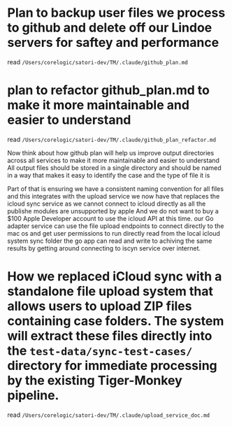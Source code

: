 # Plan to backup user files we process to github and delete off our Lindoe servers for saftey and performance
read `/Users/corelogic/satori-dev/TM/.claude/github_plan.md`

# plan to refactor github_plan.md to make it more maintainable and easier to understand
read `/Users/corelogic/satori-dev/TM/.claude/github_plan_refactor.md`

Now think about how github plan will help us improve output directories across all services to make it more maintainable and easier to understand
All output files should be stored in a single directory and should be named in a way that makes it easy to identify the case and the type of file it is

Part of that is ensuring we have a consistent naming convention for all files and this integrates with the upload service we now have that replaces the icloud sync service as we cannot connect to icloud directly as all the publishe modules are unsupported by apple And we do not want to buy a $100 Apple Developer account to use the icloud API at this time. our Go adapter service can use the file upload endpoints to connect directly to the mac os and get user permissions to run directly read from the local icloud system sync folder the go app can read and write to achiving the same results by getting around connecting to iscyn service over internet. 

# How we replaced iCloud sync with a standalone file upload system that allows users to upload ZIP files containing case folders. The system will extract these files directly into the `test-data/sync-test-cases/` directory for immediate processing by the existing Tiger-Monkey pipeline.
read `/Users/corelogic/satori-dev/TM/.claude/upload_service_doc.md`
